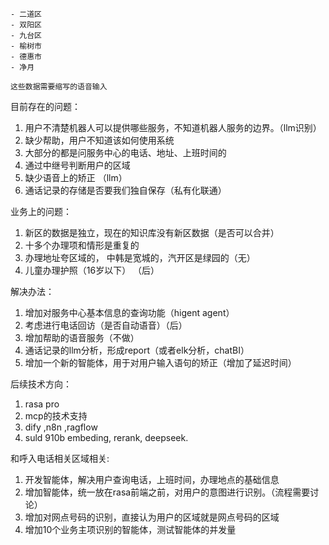  
    - 二道区
    - 双阳区
    - 九台区
    - 榆树市
    - 德惠市
    - 净月

    这些数据需要缩写的语音输入

目前存在的问题：

1. 用户不清楚机器人可以提供哪些服务，不知道机器人服务的边界。（llm识别）
2. 缺少帮助，用户不知道该如何使用系统
3. 大部分的都是问服务中心的电话、地址、上班时间的
4. 通过中继号判断用户的区域
5. 缺少语音上的矫正 （llm）
6. 通话记录的存储是否要我们独自保存（私有化联通）

业务上的问题：
1. 新区的数据是独立，现在的知识库没有新区数据（是否可以合并）
2. 十多个办理项和情形是重复的
3. 办理地址夸区域的， 中韩是宽城的，汽开区是绿园的（无）
4. 儿童办理护照（16岁以下）  （后）

解决办法：
1. 增加对服务中心基本信息的查询功能（higent agent）
2. 考虑进行电话回访（是否自动语音）（后）
3. 增加帮助的语音服务（不做）
4. 通话记录的llm分析，形成report（或者elk分析，chatBI）
5. 增加一个新的智能体，用于对用户输入语句的矫正（增加了延迟时间）

后续技术方向：

1. rasa pro
2. mcp的技术支持
3. dify ,n8n ,ragflow 
4. suld 910b embeding, rerank, deepseek. 

和呼入电话相关区域相关:


1. 开发智能体，解决用户查询电话，上班时间，办理地点的基础信息
2. 增加智能体，统一放在rasa前端之前，对用户的意图进行识别。（流程需要讨论）
3. 增加对网点号码的识别，直接认为用户的区域就是网点号码的区域
4. 增加10个业务主项识别的智能体，测试智能体的并发量
